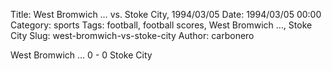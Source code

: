 Title: West Bromwich … vs. Stoke City, 1994/03/05
Date: 1994/03/05 00:00
Category: sports
Tags: football, football scores, West Bromwich …, Stoke City
Slug: west-bromwich-vs-stoke-city
Author: carbonero


West Bromwich … 0 - 0 Stoke City

